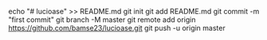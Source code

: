 echo "# lucioase" >> README.md
git init
git add README.md
git commit -m "first commit"
git branch -M master
git remote add origin https://github.com/bamse23/lucioase.git
git push -u origin master
